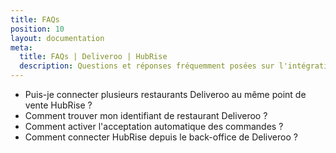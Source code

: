 ```yaml
---
title: FAQs
position: 10
layout: documentation
meta:
  title: FAQs | Deliveroo | HubRise
  description: Questions et réponses fréquemment posées sur l'intégration de Deliveroo avec HubRise.
---
```


- <Link to="/apps/deliveroo/faqs/connecter-plusieurs-restaurants-deliveroo/">Puis-je connecter plusieurs restaurants Deliveroo au même point de vente HubRise&nbsp;?</Link>
- <Link to="/apps/deliveroo/faqs/trouver-mon-identifiant-de-restaurant-deliveroo/">Comment trouver mon identifiant de restaurant Deliveroo&nbsp;?</Link>
- <Link to="/apps/deliveroo/faqs/acceptation-automatique/">Comment activer l'acceptation automatique des commandes ?</Link>
- <Link to="/apps/deliveroo/faqs/connecter-depuis-le-back-office-deliveroo/">Comment connecter HubRise depuis le back-office de Deliveroo ?</Link>
